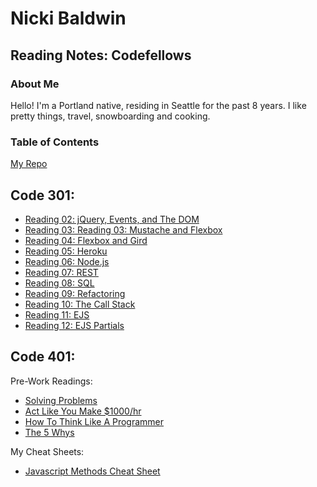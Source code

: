# **Nicki Baldwin**

## Reading Notes: Codefellows


### About Me 
Hello! I'm a Portland native, residing in Seattle for the past 8 years. I like pretty things, travel, snowboarding and cooking.


### Table of Contents
[My Repo](https://github.com/nickibaldwin) 

<!-- [Code Cheatsheet](code_cheatsheet.md) 

[Coder's Computer](coders_computer1.md)

[Markdown](markdown1.md)

[Revisions and the Cloud](revisions_and_the_cloud.md)

[HTML](read4_html.md)

[CSS Design](read5designcss.md)

[JavaScript](read6a_javascript.md)

[Computer Architecture and Logic](read6b_complogic.md)

[Programming with JavaScript](read7_progjavascript.md)

[Operators and Loops](read8_loops.md) -->

## Code 301:

- [Reading 02: jQuery, Events, and The DOM](301/read02.md)
- [Reading 03: Reading 03: Mustache and Flexbox](301/read03.md)
- [Reading 04: Flexbox and Gird](301/read04.md)
- [Reading 05: Heroku](301/read05.md)
- [Reading 06: Node.js](301/read06.md)
- [Reading 07: REST](301/read07.md)
- [Reading 08: SQL](301/read08.md)
- [Reading 09: Refactoring](301/read09.md)
- [Reading 10: The Call Stack](301/read10.md)
- [Reading 11: EJS](301/read11.md)
- [Reading 12: EJS Partials](301/read12.md)

## Code 401:

Pre-Work Readings:
- [Solving Problems](401/pwSolveProgProbs.md)
- [Act Like You Make $1000/hr](401/pwTimeProductivity.md)
- [How To Think Like A Programmer](401/pwThinkLikeAProgrammer.md)
- [The 5 Whys](401/pw5whys.md)

My Cheat Sheets:
- [Javascript Methods Cheat Sheet](401/methodscheatsheet.md)